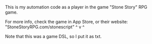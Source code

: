 This is my automation code as a player in the game "Stone Story" RPG game.

For more info, check the game in App Store, or their website: "StoneStoryRPG.com/stonescript" ^ v ^

Note that this was a game DSL, so I put it as txt.
